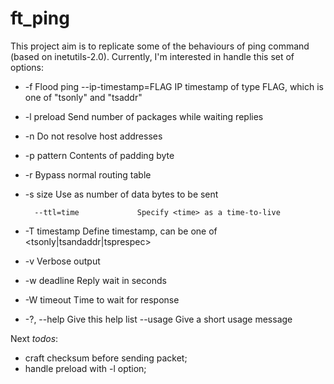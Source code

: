 # ft_ping

This project aim is to replicate some of the behaviours of ping command (based on inetutils-2.0).
Currently, I'm interested in handle this set of options:

- -f                         Flood ping
        --ip-timestamp=FLAG    IP timestamp of type FLAG, which is one of
                               "tsonly" and "tsaddr"

- -l preload                 Send <preload> number of packages while waiting
                               replies

- -n                         Do not resolve host addresses

- -p pattern                 Contents of padding byte

- -r                         Bypass normal routing table

- -s size                    Use <size> as number of data bytes to be sent

        --ttl=time             Specify <time> as a time-to-live

- -T timestamp               Define timestamp, can be one of
                               <tsonly|tsandaddr|tsprespec>

- -v                         Verbose output
- -w deadline                Reply wait <deadline> in seconds

- -W timeout                 Time to wait for response

- -?, --help                 Give this help list
      --usage                Give a short usage message

Next *todos*:

- craft checksum before sending packet;
- handle preload with -l option;

